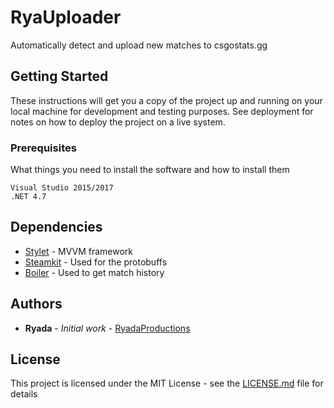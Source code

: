 # RyaUploader

Automatically detect and upload new matches to csgostats.gg

## Getting Started

These instructions will get you a copy of the project up and running on your local machine for development and testing purposes. See deployment for notes on how to deploy the project on a live system.

### Prerequisites

What things you need to install the software and how to install them

```
Visual Studio 2015/2017
.NET 4.7
```

## Dependencies

* [Stylet](https://github.com/canton7/Stylet) - MVVM framework
* [Steamkit](https://github.com/SteamRE/SteamKit) - Used for the protobuffs
* [Boiler](https://bitbucket.org/ACB/boiler/) - Used to get match history

## Authors

* **Ryada** - *Initial work* - [RyadaProductions](https://github.com/RyadaProductions)

## License

This project is licensed under the MIT License - see the [LICENSE.md](LICENSE.md) file for details

